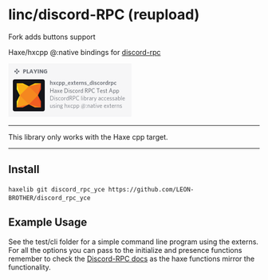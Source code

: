 # linc/discord-RPC (reupload)

Fork adds buttons support

Haxe/hxcpp @:native bindings for [discord-rpc](https://github.com/discordapp/discord-rpc)

![example rpc](https://raw.githubusercontent.com/Aidan63/haxe-discord_rpc-externs/master/discord_rpc_example.png)

---
This library only works with the Haxe cpp target.

---

## Install
`haxelib git discord_rpc_yce https://github.com/LEON-BROTHER/discord_rpc_yce`

## Example Usage

See the test/cli folder for a simple command line program using the externs. For all the options you can pass to the initialize and presence functions remember to check the [Discord-RPC docs](https://discordapp.com/developers/docs/rich-presence/how-to) as the haxe functions mirror the functionality.
